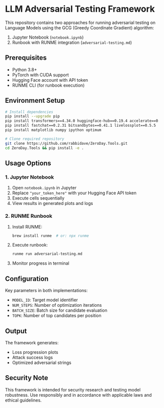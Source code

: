 # LLM Adversarial Testing Framework

This repository contains two approaches for running adversarial testing on Language Models using the GCG (Greedy Coordinate Gradient) algorithm:

1. Jupyter Notebook (`notebook.ipynb`)
2. Runbook with RUNME integration (`adversarial-testing.md`)

## Prerequisites

- Python 3.8+
- PyTorch with CUDA support
- Hugging Face account with API token
- RUNME CLI (for runbook execution)

## Environment Setup

```bash
# Install dependencies
pip install --upgrade pip
pip install transformers==4.34.0 huggingface-hub==0.19.4 accelerate==0.24.1
pip install fastchat==0.2.31 bitsandbytes==0.41.1 livelossplot==0.5.5
pip install matplotlib numpy ipython optimum

# Clone required repository
git clone https://github.com/rabbidave/ZeroDay.Tools.git
cd ZeroDay.Tools && pip install -e .
```

## Usage Options

### 1. Jupyter Notebook

1. Open `notebook.ipynb` in Jupyter
2. Replace `"your_token_here"` with your Hugging Face API token
3. Execute cells sequentially
4. View results in generated plots and logs

### 2. RUNME Runbook

1. Install RUNME:
   ```bash
   brew install runme  # or: npx runme
   ```
2. Execute runbook:
   ```bash
   runme run adversarial-testing.md
   ```
3. Monitor progress in terminal

## Configuration

Key parameters in both implementations:

- `MODEL_ID`: Target model identifier
- `NUM_STEPS`: Number of optimization iterations
- `BATCH_SIZE`: Batch size for candidate evaluation
- `TOPK`: Number of top candidates per position

## Output

The framework generates:
- Loss progression plots
- Attack success logs
- Optimized adversarial strings

## Security Note

This framework is intended for security research and testing model robustness. Use responsibly and in accordance with applicable laws and ethical guidelines.
